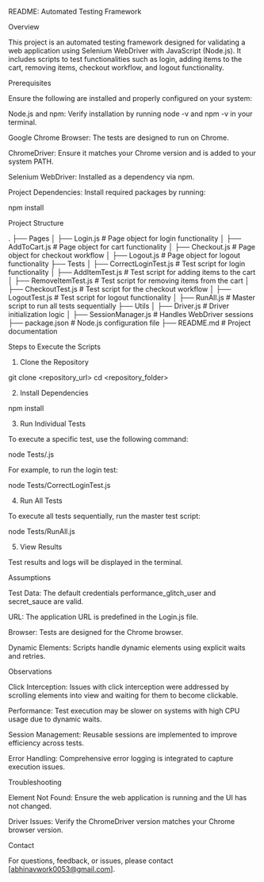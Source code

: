 README: Automated Testing Framework

Overview

This project is an automated testing framework designed for validating a web application using Selenium WebDriver with JavaScript (Node.js). It includes scripts to test functionalities such as login, adding items to the cart, removing items, checkout workflow, and logout functionality.

Prerequisites

Ensure the following are installed and properly configured on your system:

Node.js and npm: Verify installation by running node -v and npm -v in your terminal.

Google Chrome Browser: The tests are designed to run on Chrome.

ChromeDriver: Ensure it matches your Chrome version and is added to your system PATH.

Selenium WebDriver: Installed as a dependency via npm.

Project Dependencies: Install required packages by running:

npm install

Project Structure

.
├── Pages
│   ├── Login.js          # Page object for login functionality
│   ├── AddToCart.js      # Page object for cart functionality
│   ├── Checkout.js       # Page object for checkout workflow
│   ├── Logout.js         # Page object for logout functionality
├── Tests
│   ├── CorrectLoginTest.js # Test script for login functionality
│   ├── AddItemTest.js      # Test script for adding items to the cart
│   ├── RemoveItemTest.js   # Test script for removing items from the cart
│   ├── CheckoutTest.js     # Test script for the checkout workflow
│   ├── LogoutTest.js       # Test script for logout functionality
│   ├── RunAll.js           # Master script to run all tests sequentially
├── Utils
│   ├── Driver.js           # Driver initialization logic
│   ├── SessionManager.js   # Handles WebDriver sessions
├── package.json            # Node.js configuration file
├── README.md               # Project documentation

Steps to Execute the Scripts

1. Clone the Repository

git clone <repository_url>
cd <repository_folder>

2. Install Dependencies

npm install

3. Run Individual Tests

To execute a specific test, use the following command:

node Tests/<TestFileName>.js

For example, to run the login test:

node Tests/CorrectLoginTest.js

4. Run All Tests

To execute all tests sequentially, run the master test script:

node Tests/RunAll.js

5. View Results

Test results and logs will be displayed in the terminal.

Assumptions

Test Data: The default credentials performance_glitch_user and secret_sauce are valid.

URL: The application URL is predefined in the Login.js file.

Browser: Tests are designed for the Chrome browser.

Dynamic Elements: Scripts handle dynamic elements using explicit waits and retries.

Observations

Click Interception: Issues with click interception were addressed by scrolling elements into view and waiting for them to become clickable.

Performance: Test execution may be slower on systems with high CPU usage due to dynamic waits.

Session Management: Reusable sessions are implemented to improve efficiency across tests.

Error Handling: Comprehensive error logging is integrated to capture execution issues.

Troubleshooting

Element Not Found: Ensure the web application is running and the UI has not changed.

Driver Issues: Verify the ChromeDriver version matches your Chrome browser version.


Contact

For questions, feedback, or issues, please contact [abhinavwork0053@gmail.com].


